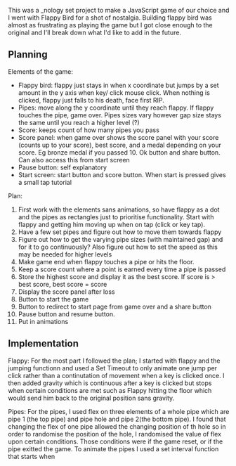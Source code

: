 This was a _nology set project to make a JavaScript game of our choice and I went with Flappy Bird for a shot of nostalgia. Building flappy bird was almost as frustrating as playing the game but I got close enough to the original and I'll break down what I'd like to add in the future. 

Planning
--------

Elements of the game:
- Flappy bird: flappy just stays in when x coordinate but jumps by a set amount in the y axis when key/ click mouse click. When nothing is clicked, flappy just falls to his death, face first RIP.
- Pipes: move along the y coordinate until they reach flappy. If flappy touches the pipe, game over. Pipes sizes vary however gap size stays the same until you reach a higher level (?)
- Score: keeps count of how many pipes you pass 
- Score panel: when game over shows the score panel with your score (counts up to your score), best score, and a medal depending on your score. Eg bronze medal if you passed 10. Ok button and share button. Can also access this from start screen
- Pause button: self explanatory
- Start screen: start button and score button. When start is pressed gives a small tap tutorial


Plan:
1. First work with the elements sans animations, so have flappy as a dot and the pipes as rectangles just to prioritise functionality. Start with flappy and getting him moving up when on tap (click or key tap).
2. Have a few set pipes and figure out how to move them towards flappy
3. Figure out how to get the varying pipe sizes (with maintained gap) and for it to go continuously? Also figure out how to set the speed as this may be needed for higher levels
4. Make game end when flappy touches a pipe or hits the floor.
5. Keep a score count where a point is earned every time a pipe is passed
6. Store the highest score and display it as the best score. If score is > best score, best score = score
7. Display the score panel after loss
8. Button to start the game
9.  Button to redirect to start page from game over and a share button
10. Pause button and resume button.
11. Put in animations


Implementation
--------------
Flappy:
For the most part I followed the plan; I started with flappy and the jumping functionn and used a Set Timeout to only animate one jump per click rather than a continutation of movement when a key is clicked once. I then added gravity which is continuous after a key is clicked but stops when certain conditions are met such as Flappy hitting the floor which would send him back to the original position sans gravity. 

Pipes:
For the pipes, I used flex on three elements of a whole pipe which are pipe 1 (the top pipe) and pipe hole and pipe 2(the bottom pipe). I found that changing the flex of one pipe allowed the changing position of th hole so in order to randomise the position of the hole, I randomised the value of flex upon certain conditions. Those conditions were if the game reset, or if the pipe exitted the game. To animate the pipes I used a set interval function that starts when 